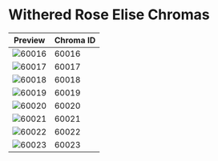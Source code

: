 # Withered Rose Elise Chromas

| Preview | Chroma ID |
|---------|-----------|
| ![60016](https://raw.communitydragon.org/latest/plugins/rcp-be-lol-game-data/global/default/v1/champion-chroma-images/60/60016.png) | 60016 |
| ![60017](https://raw.communitydragon.org/latest/plugins/rcp-be-lol-game-data/global/default/v1/champion-chroma-images/60/60017.png) | 60017 |
| ![60018](https://raw.communitydragon.org/latest/plugins/rcp-be-lol-game-data/global/default/v1/champion-chroma-images/60/60018.png) | 60018 |
| ![60019](https://raw.communitydragon.org/latest/plugins/rcp-be-lol-game-data/global/default/v1/champion-chroma-images/60/60019.png) | 60019 |
| ![60020](https://raw.communitydragon.org/latest/plugins/rcp-be-lol-game-data/global/default/v1/champion-chroma-images/60/60020.png) | 60020 |
| ![60021](https://raw.communitydragon.org/latest/plugins/rcp-be-lol-game-data/global/default/v1/champion-chroma-images/60/60021.png) | 60021 |
| ![60022](https://raw.communitydragon.org/latest/plugins/rcp-be-lol-game-data/global/default/v1/champion-chroma-images/60/60022.png) | 60022 |
| ![60023](https://raw.communitydragon.org/latest/plugins/rcp-be-lol-game-data/global/default/v1/champion-chroma-images/60/60023.png) | 60023 |